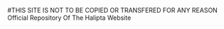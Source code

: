 #THIS SITE IS NOT TO BE COPIED OR TRANSFERED FOR ANY REASON
Official Repository Of The Halipta Website
